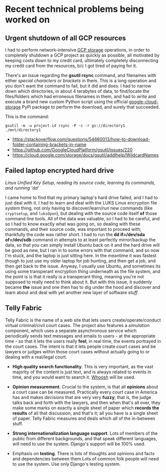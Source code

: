 # Recent technical problems being worked on

## Urgent shutdown of all GCP resources

I had to perform network-intensive [GCP storage](https://cloud.google.com/storage/) operations, in order to completely shutdown a GCP project as quickly as possible, all motivated by keeping costs down to my credit card, ultimately completely disconnecting my credit card from the resources, b/c I got tired of paying for it.

There's an issue regarding the **gsutil rsync** command, and filenames with either _special characters_ or _brackets_ in them.  This is a long operation and you don't want the command to fail, but it did and does.  I had to narrow down which directories, in about 4 terabytes of data, to find/locate the files/folders which had erroneous filenames in them, and had to write and execute a brand new custom Python script using the official [google-cloud-storage](https://pypi.org/project/google-cloud-storage/) PyPi package to perform the download, and surely that succeeded.

This is the command:

```
gsutil -m -u project-id rsync -P -c -r gs://directory1 ./mnt/directory1
```

<!-- [the script I wrote](gcs_copy.py) -->
- https://stackoverflow.com/questions/54660013/how-to-download-folder-containing-brackets-in-name
- https://github.com/GoogleCloudPlatform/gsutil/issues/220
- https://cloud.google.com/storage/docs/gsutil/addlhelp/WildcardNames

## Failed laptop encrypted hard drive

_Linux Unified Key Setup, reading its source code, learning its commands, and running 'dd'_

I came home to find that my primary laptop's hard drive failed, and I had to just deal with it.  I had to learn and deal with the LUKS Linux encryption file system thing, not only having to discover/learn/run new commands (like `cryptsetup`, and `luksOpen`), but dealing with the source code itself **of** those command line tools.  All of the data was valuable, so I had to be careful, and so I had to know exactly what was going on, so dealing with these commands, and  their source code, was important to proceed with; thankfully the code was rather short.  I had to run the **dd if=/dev/sda of=/dev/sdb** command in attempts to at least perfectly mirror/backup the data, so that you can simply install Ubuntu back on it and the hard drive will be good as new, but I ran in to some errors with that command, and so now I'm stuck, and the laptop is just sitting here.  In the meantime it was fastest though to just use my older laptop for job hunting, and then get a job, and then get back to the issue.  Anyway, I usually use Ubuntu, and sometimes its using some transperant encryption thing underneath as the file system, and the point is is that it really is a transperant thing, meaning you're not supposed to really need to think about it.  But with this issue, it suddenly became **the** issue and one then has to dig under the hood and discover and learn about and deal with yet another new layer of software *stuff*.

## Telly Fabric

Telly Fabric is the name of a web site that lets users create/operate/conduct virtual criminal/civil court cases.  The project also features a *simulation* component, which uses a separate asynchronous service which periodically sends text messages and emails to users - at the appropriate time - so that it lets the users really **feel**, in real time, the events portrayed in the court cases.  The intent is that it lets people create court cases and be lawyers or judges within those court cases without actually going to or dealing with a real/legal court.

- **High quality search functionality**.  This is very important, as the vast majority of the content is just text, and is always related to events in time, and you would want to search it.  [Whoosh](https://github.com/mchaput/whoosh) will be used.

- **Opinion measurement**.  Crucial to the system, is that all **opinions** about a court case can be measured.  Practically every court case in America has and makes *decisions* that are very very **fuzzy**; that is, the judge talks back and forth with the lawyers, and then when that's all over, they make some marks on exactly a single sheet of paper which **records the results** of all that discussion, and that's it; all you have is a single sheet of paper.  Telly Fabric measures and deals which *all* of the in-between stuff.

- **Strong internationalization language support**.  Lots of members of the public from different backgrounds, and that speak different languages, will need to use the system.  Django's support will be 100% used.

- Emphasis on **testing**.  There is lots of thoughts and opinions and facts and dependencies between them Lots of common folk people will need to use the system.  Use only Django's testing system.
